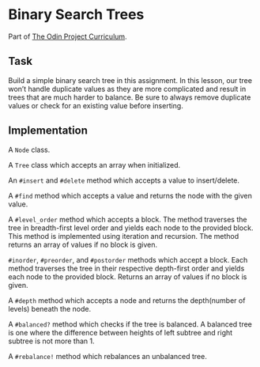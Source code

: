 # Binary Search Trees

Part of [The Odin Project Curriculum](https://www.theodinproject.com/courses/ruby-programming/lessons/data-structures-and-algorithms).

## Task

Build a simple binary search tree in this assignment. In this lesson, our tree won’t handle duplicate values as they are more complicated and result in trees that are much harder to balance. Be sure to always remove duplicate values or check for an existing value before inserting.

## Implementation

A `Node` class.

A `Tree` class which accepts an array when initialized.

An `#insert` and `#delete` method which accepts a value to insert/delete.

A `#find` method which accepts a value and returns the node with the given value.

A `#level_order` method which accepts a block. The method traverses the tree in breadth-first level order and yields each node to the provided block. This method is implemented using iteration and recursion. The method returns an array of values if no block is given.

`#inorder`, `#preorder`, and `#postorder` methods which accept a block. Each method traverses the tree in their respective depth-first order and yields each node to the provided block. Returns an array of values if no block is given.

A `#depth` method which accepts a node and returns the depth(number of levels) beneath the node.

A `#balanced?` method which checks if the tree is balanced. A balanced tree is one where the difference between heights of left subtree and right subtree is not more than 1.

A `#rebalance!` method which rebalances an unbalanced tree.